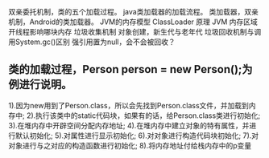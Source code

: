 双亲委托机制，类的五个加载过程。
java类加载器的加载流程。
类加载器，双亲机制，Android的类加载器。
JVM的内存模型
ClassLoader 原理
JVM 内存区域 开线程影响哪块内存
垃圾收集机制 对象创建，新生代与老年代
垃圾回收机制与调用System.gc()区别
强引用置为null，会不会被回收？

## 类的加载过程，Person person = new Person();为例进行说明。
1).因为new用到了Person.class，所以会先找到Person.class文件，并加载到内存中;
2).执行该类中的static代码块，如果有的话，给Person.class类进行初始化;
3).在堆内存中开辟空间分配内存地址;
4).在堆内存中建立对象的特有属性，并进行默认初始化;
5).对属性进行显示初始化;
6).对对象进行构造代码块初始化;
7).对对象进行与之对应的构造函数进行初始化;
8).将内存地址付给栈内存中的p变量
